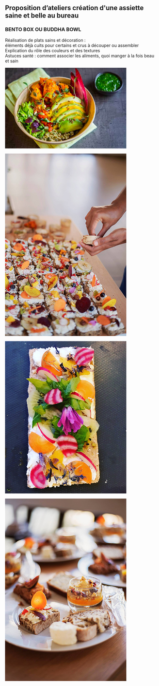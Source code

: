 ## Proposition d’ateliers création d'une assiette saine et belle au bureau




### BENTO BOX OU BUDDHA BOWL

Réalisation de plats sains et décoration :   
éléments déjà cuits pour certains et crus à découper ou assembler  
Explication du rôle des couleurs et des textures    
Astuces santé : comment associer les aliments, quoi manger à la fois beau et sain    


![buddha bowl](https://github.com/bndct-lmbrt/ateliers/raw/master/medias/buddha1.jpg)  

![buddha bowl](https://github.com/bndct-lmbrt/ateliers/raw/master/medias/buddha2.jpg)  

![buddha bowl](https://github.com/bndct-lmbrt/ateliers/raw/master/medias/buddha3.jpg)  

![buddha bowl](https://github.com/bndct-lmbrt/ateliers/raw/master/medias/buddha4.jpg)  